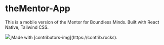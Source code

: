 # theMentor-App

This is a mobile version of the Mentor for Boundless Minds. Built with React Native, Tailwind CSS.

<a href = "https://github.com/Your_GitHub_Username/Your_Repository_Name/graphs/contributors">
<img src = "https://contrib.rocks/image?repo = GitHub_username/repository_name"/>
</a>Made with [contributors-img](https://contrib.rocks).
